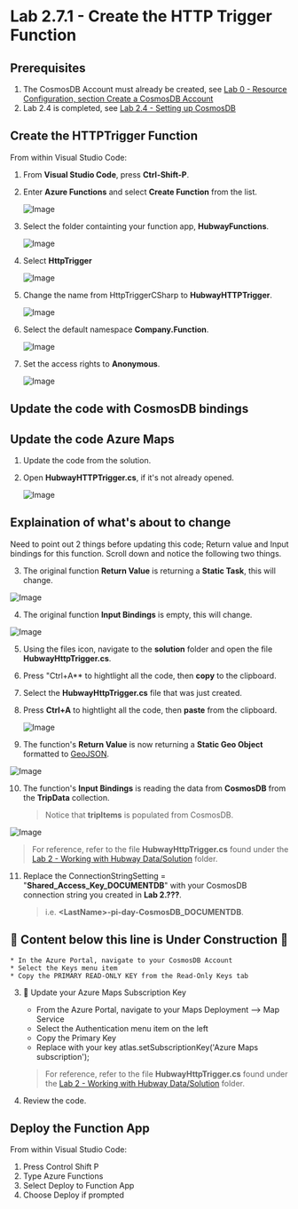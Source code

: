 # Lab 2.7.1 - Create the HTTP Trigger Function

## Prerequisites
1. The CosmosDB Account must already be created, see [Lab 0 - Resource Configuration, section Create a CosmosDB Account](https://github.com/Azure/IoT-Pi-Day/tree/master/Lab%200%20-%20Resource%20Configuration#create-a-cosmosdb-account)
2. Lab 2.4 is completed, see [Lab 2.4 - Setting up CosmosDB](https://github.com/Azure/IoT-Pi-Day/tree/master/Lab%202%20-%20Working%20with%20Hubway%20Data/Lab%202.4%20-%20Setting%20up%20CosmosDB)

## Create the HTTPTrigger Function

From within Visual Studio Code:

1. From **Visual Studio Code**, press **Ctrl-Shift-P**.
2. Enter **Azure Functions** and select **Create Function** from the list.

    ![Image](/images/lab-2.7.1-image1.png) 

3. Select the folder containting your function app, **HubwayFunctions**.

    ![Image](/images/lab-2.7.1-image2.png) 

4. Select **HttpTrigger**

    ![Image](/images/lab-2.7.1-image3.png) 

5. Change the name from HttpTriggerCSharp to **HubwayHTTPTrigger**.

    ![Image](/images/lab-2.7.1-image4.png) 

6. Select the default namespace **Company.Function**.

    ![Image](/images/lab-2.7.1-image5.png)

7.  Set the access rights to **Anonymous**.

    ![Image](/images/lab-2.7.1-image6.png)

## Update the code with CosmosDB bindings


## Update the code Azure Maps
1. Update the code from the solution.
2. Open **HubwayHTTPTrigger.cs**, if it's not already opened.

    ![Image](/images/lab-2.7.1-image7.png)

## Explaination of what's about to change

Need to point out 2 things before updating this code; Return value and Input bindings for this function.  Scroll down and notice the following two things.

3. The original function **Return Value** is returning a **Static Task**, this will change.

![Image](/images/lab-2.7.1-image10.png)

4. The original function **Input Bindings** is empty, this will change.

![Image](/images/lab-2.7.1-image11.png) 

5. Using the files icon, navigate to the **solution** folder and open the file **HubwayHttpTrigger.cs**.
6. Press "Ctrl+A** to hightlight all the code, then **copy** to the clipboard.
7. Select the **HubwayHttpTrigger.cs** file that was just created.
8. Press **Ctrl+A** to hightlight all the code, then **paste** from the clipboard.

    ![Image](/images/lab-2.7.1-image7.5.png)

9. The function's **Return Value** is now returning a **Static Geo Object** formatted to [GeoJSON](http://geojson.org/).

![Image](/images/lab-2.7.1-image12.png) 

10. The function's **Input Bindings** is reading the data from **CosmosDB** from the **TripData** collection.
    > Notice that **tripItems** is populated from CosmosDB.

![Image](/images/lab-2.7.1-image13.png) 

> For reference, refer to the file **HubwayHttpTrigger.cs** found under the [Lab 2 - Working with Hubway Data/Solution](https://github.com/Azure/IoT-Pi-Day/tree/master/Lab%202%20-%20Working%20with%20Hubway%20Data/Solution/HubwayFunctions) folder.


11. Replace the ConnectionStringSetting = "**Shared_Access_Key_DOCUMENTDB**" with your CosmosDB connection string you created in **Lab 2.???**.

    > i.e. **<**LastName**>-pi-day-CosmosDB_DOCUMENTDB**.


## 🚨 Content below this line is Under Construction 🚨



    * In the Azure Portal, navigate to your CosmosDB Account
    * Select the Keys menu item
    * Copy the PRIMARY READ-ONLY KEY from the Read-Only Keys tab


3.  🚨 Update your Azure Maps Subscription Key
    * From the Azure Portal, navigate to your Maps Deployment --> Map Service
    * Select the Authentication menu item on the left
    * Copy the Primary Key
    * Replace with your key atlas.setSubscriptionKey('Azure Maps subscription');

    > For reference, refer to the file **HubwayHttpTrigger.cs** found under the [Lab 2 - Working with Hubway Data/Solution](https://github.com/Azure/IoT-Pi-Day/tree/master/Lab%202%20-%20Working%20with%20Hubway%20Data/Solution/HubwayFunctions) folder.

4.  Review the code.

## Deploy the Function App

From within Visual Studio Code:

1.  Press Control Shift P
2.  Type Azure Functions
3.  Select Deploy to Function App
4.  Choose Deploy if prompted


